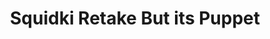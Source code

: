 ---
slug: squidki-retake-but-its-puppet
title: Squidki Retake But its Puppet
description: "Squidki Retake But its Puppet is an exciting online game. Play for free directly in your browser!"
icon: /images/new_mods/Sprunki Retake But its Puppet.png
url: https://wowtbc.net/sprunkin/sprunki-retake-puppet/index.html
previewImage: /images/new_mods/Sprunki Retake But its Puppet.png
type: new mods

# SEO配置
seo:
  title: "Squidki Retake But its Puppet - Play Free Online Game | Fun Browser Games"
  description: "Squidki Retake But its Puppet - Play this fun online game for free in your browser. No download required!"
  ogImage: "/images/new_mods/Sprunki Retake But its Puppet.png"
  keywords: "squidki-retake-but-its-puppet, online game, browser game, free game, new mods game, play online"

videoUrls:
  - https://www.youtube.com/embed/example1
  - https://www.youtube.com/embed/example2

whyPlay:
  title: "Why Play Squidki Retake But its Puppet?"
  items:
    - "Immersive Gameplay: Squidki Retake But its Puppet offers an engaging and immersive gaming experience that will keep you entertained for hours"
    - "Challenging Levels: Test your skills with increasingly difficult challenges and obstacles"
    - "Beautiful Graphics: Enjoy stunning visuals and smooth animations that bring the game world to life"
    - "Regular Updates: New content and features are added regularly to keep the game fresh and exciting"
    - "Free to Play: Experience all the fun without spending a penny"
    - "Community Features: Connect with other players, share strategies, and compete for high scores"
    - "Cross-Platform: Play on any device with a web browser, no downloads required"

features:
  title: "Key Features of Squidki Retake But its Puppet"
  image: "/images/new_mods/Sprunki Retake But its Puppet.png"
  items:
    - "Intuitive Controls: Easy to learn controls make Squidki Retake But its Puppet accessible for players of all skill levels"
    - "Multiple Game Modes: Enjoy various gameplay options that provide different challenges and experiences"
    - "Character Customization: Personalize your gaming experience with unique characters and items"
    - "Achievement System: Complete special tasks to earn rewards and recognition"
    - "Leaderboards: Compete with players worldwide and see who can achieve the highest scores"

characteristics:
  title: "Game Characteristics"
  image: "/images/new_mods/Sprunki Retake But its Puppet.png"
  items:
    - "Genre: New mods game with elements of strategy and skill"
    - "Difficulty: Suitable for both casual gamers and those seeking a challenge"
    - "Play Time: Quick sessions or extended gameplay, depending on your preference"
    - "Art Style: Vibrant and engaging visuals that enhance the gaming experience"
    - "Sound Design: Immersive audio that complements the gameplay perfectly"

info: "Squidki Retake But its Puppet is an exciting online game that offers players a unique and engaging gaming experience. With its intuitive controls, stunning visuals, and challenging gameplay, Squidki Retake But its Puppet provides hours of entertainment for players of all ages and skill levels. Whether you're looking for a quick gaming session during a break or an extended play session, Squidki Retake But its Puppet delivers an immersive experience that will keep you coming back for more. The game features multiple levels of increasing difficulty, ensuring that players are constantly challenged as they progress. With regular updates adding new content and features, Squidki Retake But its Puppet remains fresh and exciting, providing endless entertainment options for its growing community of players."

howToPlayIntro: "Welcome to Squidki Retake But its Puppet! This guide will walk you through the basics and help you master the game. Whether you're a beginner or looking to improve your skills, these tips and instructions will enhance your gaming experience."

howToPlaySteps:
  - title: "Getting Started"
    description: "Begin your Squidki Retake But its Puppet adventure by familiarizing yourself with the controls. Use your keyboard or mouse to navigate through the game interface. The tutorial will guide you through the basic mechanics and help you understand the objectives."
  - title: "Understanding the Objectives"
    description: "In Squidki Retake But its Puppet, your main goal is to progress through levels by completing specific objectives. Each level presents unique challenges that require different strategies and approaches."
  - title: "Mastering the Controls"
    description: "Practice using the controls to improve your precision and reaction time. Squidki Retake But its Puppet requires quick reflexes and strategic thinking to overcome obstacles and defeat opponents."
  - title: "Utilizing Power-ups"
    description: "Collect power-ups throughout the game to enhance your abilities and overcome difficult challenges. Each power-up offers unique advantages that can be crucial for success."
  - title: "Developing Strategies"
    description: "As you progress in Squidki Retake But its Puppet, develop effective strategies for different scenarios. Analyze patterns, anticipate challenges, and adapt your approach to maximize your performance."

faq:
  title: "Frequently Asked Questions about Squidki Retake But its Puppet"
  items:
    - question: "Is Squidki Retake But its Puppet free to play?"
      answer: "Yes, Squidki Retake But its Puppet is completely free to play directly in your web browser. No downloads or purchases are required to enjoy the full game experience."
    - question: "Can I play Squidki Retake But its Puppet on mobile devices?"
      answer: "Yes, Squidki Retake But its Puppet is optimized for both desktop and mobile play. You can enjoy the game on any device with a web browser and internet connection."
    - question: "Are there any in-game purchases?"
      answer: "While Squidki Retake But its Puppet is free to play, there may be optional in-game purchases available for cosmetic items or additional features that don't affect core gameplay."
    - question: "How often is Squidki Retake But its Puppet updated?"
      answer: "The developers regularly update Squidki Retake But its Puppet with new content, features, and improvements based on player feedback and game performance."
    - question: "Can I play Squidki Retake But its Puppet offline?"
      answer: "Currently, Squidki Retake But its Puppet requires an internet connection to play as it's a browser-based online game."
    - question: "Is Squidki Retake But its Puppet suitable for children?"
      answer: "Yes, Squidki Retake But its Puppet is designed to be family-friendly and suitable for players of all ages."
    - question: "How do I report bugs or issues?"
      answer: "If you encounter any problems while playing Squidki Retake But its Puppet, you can report them through the game's support page or contact the developers directly through their website."
    - question: "Still Have Questions?"
      answer: "If you have additional questions about Squidki Retake But its Puppet that aren't covered in this FAQ, please visit our support center or contact our customer service team for assistance."
---
